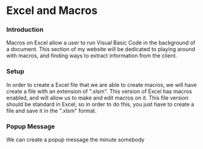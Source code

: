 # Excel and Macros

### Introduction

Macros on Excel allow a user to run Visual Basic Code in the background of a document. This section of my website will be dedicated to playing around with macros, and finding ways to extract information from the client.

### Setup

In order to create a Excel file that we are able to create macros, we will have create a file with an extension of ".xlsm". This version of Excel has macros enabled, and will allow us to make and edit macros on it. This file version should be standard in Excel, so in order to do this, you just have to create a file and save it in the ".xlsm" format.

### Popup Message

We can create a popup message the minute somebody 

